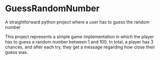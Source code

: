 # GuessRandomNumber
A straightforward python project where a user has to guess the random number 


This project represents a simple game implementation in which the player has to guess a random number between 1 and 100. In total, a player has 3 chances, and after each try, they get a message regarding how close their guess was. 

